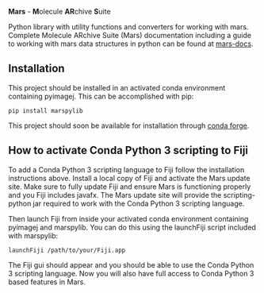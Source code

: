 **Mars** - **M**olecule **AR**chive **S**uite

Python library with utility functions and converters for working with mars.
Complete Molecule ARchive Suite (Mars) documentation including a guide to
working with mars data structures in python can be found at [mars-docs](https://duderstadt-lab.github.io/mars-docs/).

## Installation

This project should be installed in an activated conda environment containing
pyimagej. This can be accomplished with pip:

```
pip install marspylib
```
This project should soon be available for installation through [conda forge](https://github.com/conda-forge/staged-recipes/pull/18733).

## How to activate Conda Python 3 scripting to Fiji

To add a Conda Python 3 scripting language to Fiji follow the installation
instructions above. Install a local copy of Fiji and activate the Mars update
site. Make sure to fully update Fiji and ensure Mars is functioning properly
and you Fiji includes javafx. The Mars update site will provide the scripting-python
jar required to work with the Conda Python 3 scripting language.

Then launch Fiji from inside your activated conda environment containing pyimagej
and marspylib. You can do this using the launchFiji script included with marspylib:

```
launchFiji /path/to/your/Fiji.app
```

The Fiji gui should appear and you should be able to use the Conda Python 3 scripting
language. Now you will also have full access to Conda Python 3 based features in
Mars.
